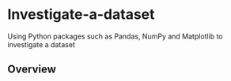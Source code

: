 # Investigate-a-dataset
Using Python packages such as Pandas, NumPy and Matplotlib to investigate a dataset

## Overview
